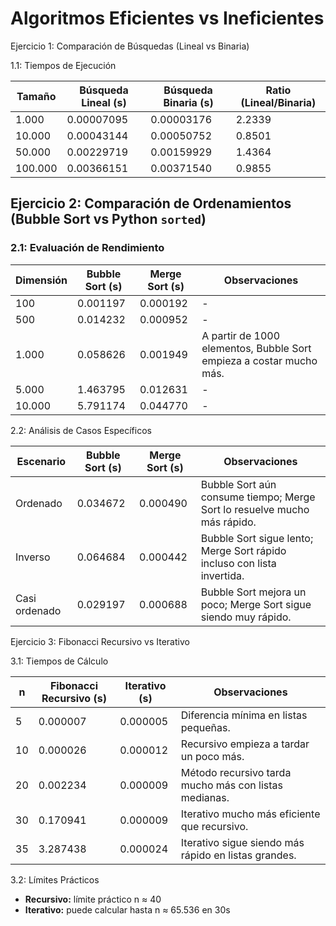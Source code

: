 # Algoritmos Eficientes vs Ineficientes

Ejercicio 1: Comparación de Búsquedas (Lineal vs Binaria)

1.1: Tiempos de Ejecución

| Tamaño | Búsqueda Lineal (s) | Búsqueda Binaria (s) | Ratio (Lineal/Binaria) |
|--------|--------------------|---------------------|------------------------|
| 1.000  | 0.00007095         | 0.00003176          | 2.2339                 |
| 10.000 | 0.00043144         | 0.00050752          | 0.8501                 |
| 50.000 | 0.00229719         | 0.00159929          | 1.4364                 |
| 100.000| 0.00366151         | 0.00371540          | 0.9855                 |

## Ejercicio 2: Comparación de Ordenamientos (Bubble Sort vs Python `sorted`)

### 2.1: Evaluación de Rendimiento

| Dimensión | Bubble Sort (s) | Merge Sort (s) | Observaciones |
|-----------|----------------|----------------|---------------|
| 100       | 0.001197       | 0.000192       | -             |
| 500       | 0.014232       | 0.000952       | -             |
| 1.000     | 0.058626       | 0.001949       | A partir de 1000 elementos, Bubble Sort empieza a costar mucho más. |
| 5.000     | 1.463795       | 0.012631       | -             |
| 10.000    | 5.791174       | 0.044770       | -             |

2.2: Análisis de Casos Específicos

| Escenario      | Bubble Sort (s) | Merge Sort (s) | Observaciones |
|----------------|----------------|----------------|---------------|
| Ordenado       | 0.034672       | 0.000490       | Bubble Sort aún consume tiempo; Merge Sort lo resuelve mucho más rápido. |
| Inverso        | 0.064684       | 0.000442       | Bubble Sort sigue lento; Merge Sort rápido incluso con lista invertida. |
| Casi ordenado  | 0.029197       | 0.000688       | Bubble Sort mejora un poco; Merge Sort sigue siendo muy rápido. |

Ejercicio 3: Fibonacci Recursivo vs Iterativo

3.1: Tiempos de Cálculo

| n       | Fibonacci Recursivo (s) | Iterativo (s) | Observaciones |
|---------|------------------------|---------------|---------------|
| 5       | 0.000007               | 0.000005      | Diferencia mínima en listas pequeñas. |
| 10      | 0.000026               | 0.000012      | Recursivo empieza a tardar un poco más. |
| 20      | 0.002234               | 0.000009      | Método recursivo tarda mucho más con listas medianas. |
| 30      | 0.170941               | 0.000009      | Iterativo mucho más eficiente que recursivo. |
| 35      | 3.287438               | 0.000024      | Iterativo sigue siendo más rápido en listas grandes. |

3.2: Límites Prácticos

- **Recursivo:** límite práctico n ≈ 40  
- **Iterativo:** puede calcular hasta n ≈ 65.536 en 30s
